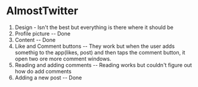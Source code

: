 # AlmostTwitter

1. Design - Isn't the best but everything is there where it should be
2. Profile picture -- Done
3. Content -- Done
4. Like and Comment buttons -- They work but when the user adds somethig to the app(likes, post) and then taps the comment
   button, it open two ore more comment windows.
5. Reading and adding comments -- Reading works but couldn't figure out how do add comments
6. Adding a new post -- Done
